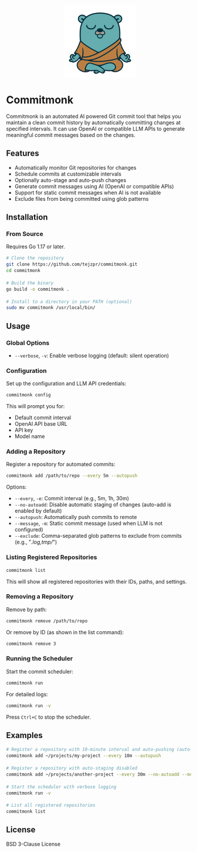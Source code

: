 <div align="center">
  <a href="https://ollama.com">
    <img alt="Commitmonk" height="200px" src="./commitmonk.png">
  </a>
</div>

# Commitmonk 

Commitmonk is an automated AI powered Git commit tool that helps you maintain a clean commit history by automatically committing changes at specified intervals. It can use OpenAI or compatible LLM APIs to generate meaningful commit messages based on the changes.

## Features

- Automatically monitor Git repositories for changes
- Schedule commits at customizable intervals
- Optionally auto-stage and auto-push changes
- Generate commit messages using AI (OpenAI or compatible APIs)
- Support for static commit messages when AI is not available
- Exclude files from being committed using glob patterns

## Installation

### From Source

Requires Go 1.17 or later.

```bash
# Clone the repository
git clone https://github.com/tejzpr/commitmonk.git
cd commitmonk

# Build the binary
go build -o commitmonk .

# Install to a directory in your PATH (optional)
sudo mv commitmonk /usr/local/bin/
```

## Usage

### Global Options

- `--verbose`, `-v`: Enable verbose logging (default: silent operation)

### Configuration

Set up the configuration and LLM API credentials:

```bash
commitmonk config
```

This will prompt you for:
- Default commit interval
- OpenAI API base URL
- API key
- Model name

### Adding a Repository

Register a repository for automated commits:

```bash
commitmonk add /path/to/repo --every 5m --autopush
```

Options:
- `--every`, `-e`: Commit interval (e.g., 5m, 1h, 30m)
- `--no-autoadd`: Disable automatic staging of changes (auto-add is enabled by default)
- `--autopush`: Automatically push commits to remote
- `--message`, `-m`: Static commit message (used when LLM is not configured)
- `--exclude`: Comma-separated glob patterns to exclude from commits (e.g., "*.log,tmp/*")

### Listing Registered Repositories

```bash
commitmonk list
```

This will show all registered repositories with their IDs, paths, and settings.

### Removing a Repository

Remove by path:
```bash
commitmonk remove /path/to/repo
```

Or remove by ID (as shown in the list command):
```bash
commitmonk remove 3
```

### Running the Scheduler

Start the commit scheduler:

```bash
commitmonk run
```

For detailed logs:
```bash
commitmonk run -v
```

Press `Ctrl+C` to stop the scheduler.

## Examples

```bash
# Register a repository with 10-minute interval and auto-pushing (auto-staging enabled by default)
commitmonk add ~/projects/my-project --every 10m --autopush

# Register a repository with auto-staging disabled
commitmonk add ~/projects/another-project --every 30m --no-autoadd --message "Auto-commit" --exclude "*.log,tmp/*"

# Start the scheduler with verbose logging
commitmonk run -v

# List all registered repositories
commitmonk list
```

## License

BSD 3-Clause License
